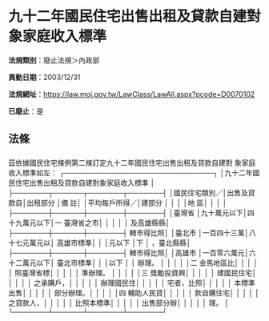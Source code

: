 # 九十二年國民住宅出售出租及貸款自建對象家庭收入標準

**法規類別**：廢止法規＞內政部

**異動日期**：2003/12/31  

**法規網址**：https://law.moj.gov.tw/LawClass/LawAll.aspx?pcode=D0070102

**已廢止**：是



## 法條
##### 
茲依據國民住宅條例第二條訂定九十二年國民住宅出售出租及貸款自建對
象家庭收入標準如左：
┌──────────────────────────────┐
│九十二年國民住宅出售出租及貸款自建對象家庭收入標準          │
├───────┬──────┬───────┬───────┤
│國民住宅類別／│出售及貸款自│出租部分      │備          註│
│平均每戶所得／│建部分      │              │              │
│地          區│            │              │              │
├───────┼──────┼───────┼───────┤
│臺灣省        │九十萬元以下│四十九萬元以下│一  臺灣省之市│
│              │            │              │    及高雄縣縣│
├───────┼──────┼───────┤    轄市得比照│
│臺北市        │一百四十三萬│八十七元萬元以│    高雄市標準│
│              │元以下      │下            │    ，臺北縣縣│
├───────┼──────┼───────┤    轄市得比照│
│高雄市        │一百零六萬元│六十二萬元以下│    臺北市標準│
│              │以下        │              │    辦理。    │
│              │            │              │二  金馬地區比│
│              │            │              │    照臺灣省標│
│              │            │              │    準辦理。  │
│              │            │              │三  獎勵投資興│
│              │            │              │    建國民住宅│
│              │            │              │    之承購戶，│
│              │            │              │    辦理國民住│
│              │            │              │    宅者，比照│
│              │            │              │    本標準出售│
│              │            │              │    部分辦理。│
│              │            │              │四  輔助人民貸│
│              │            │              │    款自購住宅│
│              │            │              │    之貸款人，│
│              │            │              │    比照本標準│
│              │            │              │    出售部分辦│
│              │            │              │    理。      │
└───────┴──────┴───────┴───────┘



